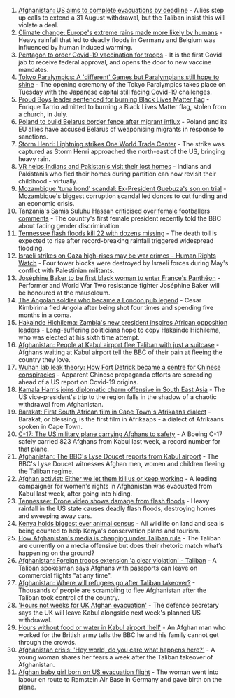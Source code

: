 1. [Afghanistan: US aims to complete evacuations by deadline](https://www.bbc.co.uk/news/world-asia-58310905) - Allies step up calls to extend a 31 August withdrawal, but the Taliban insist this will violate a deal.
2. [Climate change: Europe's extreme rains made more likely by humans](https://www.bbc.co.uk/news/science-environment-58309900) - Heavy rainfall that led to deadly floods in Germany and Belgium was influenced by human induced warming.
3. [Pentagon to order Covid-19 vaccination for troops](https://www.bbc.co.uk/news/world-us-canada-58309254) - It is the first Covid jab to receive federal approval, and opens the door to new vaccine mandates.
4. [Tokyo Paralympics: A 'different' Games but Paralympians still hope to shine](https://www.bbc.co.uk/sport/disability-sport/58306545) - The opening ceremony of the Tokyo Paralympics takes place on Tuesday with the Japanese capital still facing Covid-19 challenges.
5. [Proud Boys leader sentenced for burning Black Lives Matter flag](https://www.bbc.co.uk/news/world-us-canada-58312254) - Enrique Tarrio admitted to burning a Black Lives Matter flag, stolen from a church, in July.
6. [Poland to build Belarus border fence after migrant influx](https://www.bbc.co.uk/news/world-europe-58303921) - Poland and its EU allies have accused Belarus of weaponising migrants in response to sanctions.
7. [Storm Henri: Lightning strikes One World Trade Center](https://www.bbc.co.uk/news/world-us-canada-58304611) - The strike was captured as Storm Henri approached the north-east of the US, bringing heavy rain.
8. [VR helps Indians and Pakistanis visit their lost homes](https://www.bbc.co.uk/news/world-asia-india-58265851) - Indians and Pakistanis who fled their homes during partition can now revisit their childhood - virtually.
9. [Mozambique 'tuna bond' scandal: Ex-President Guebuza's son on trial](https://www.bbc.co.uk/news/world-africa-58304737) - Mozambique's biggest corruption scandal led donors to cut funding and an economic crisis.
10. [Tanzania's Samia Suluhu Hassan criticised over female footballers comments](https://www.bbc.co.uk/news/world-africa-58306708) - The country's first female president recently told the BBC about facing gender discrimination.
11. [Tennessee flash floods kill 22 with dozens missing](https://www.bbc.co.uk/news/world-us-canada-58300877) - The death toll is expected to rise after record-breaking rainfall triggered widespread flooding.
12. [Israeli strikes on Gaza high-rises may be war crimes - Human Rights Watch](https://www.bbc.co.uk/news/world-middle-east-58305586) - Four tower blocks were destroyed by Israeli forces during May's conflict with Palestinian militants.
13. [Joséphine Baker to be first black woman to enter France's Panthéon](https://www.bbc.co.uk/news/world-europe-58303919) - Performer and World War Two resistance fighter Joséphine Baker will be honoured at the mausoleum.
14. [The Angolan soldier who became a London pub legend](https://www.bbc.co.uk/news/uk-58266180) - Cesar Kimbirima fled Angola after being shot four times and spending five months in a coma.
15. [Hakainde Hichilema: Zambia's new president inspires African opposition leaders](https://www.bbc.co.uk/news/world-africa-58270973) - Long-suffering politicians hope to copy Hakainde Hichilema, who was elected at his sixth time attempt.
16. [Afghanistan: People at Kabul airport flee Taliban with just a suitcase](https://www.bbc.co.uk/news/world-asia-58300386) - Afghans waiting at Kabul airport tell the BBC of their pain at fleeing the country they love.
17. [Wuhan lab leak theory: How Fort Detrick became a centre for Chinese conspiracies](https://www.bbc.co.uk/news/world-us-canada-58273322) - Apparent Chinese propaganda efforts are spreading ahead of a US report on Covid-19 origins.
18. [Kamala Harris joins diplomatic charm offensive in South East Asia](https://www.bbc.co.uk/news/world-asia-58277226) - The US vice-president's trip to the region falls in the shadow of a chaotic withdrawal from Afghanistan.
19. [Barakat: First South African film in Cape Town's Afrikaans dialect](https://www.bbc.co.uk/news/world-africa-58189393) - Barakat, or blessing, is the first film in Afrikaaps - a dialect of Afrikaans spoken in Cape Town.
20. [C-17: The US military plane carrying Afghans to safety](https://www.bbc.co.uk/news/world-asia-58297899) - A Boeing C-17 safely carried 823 Afghans from Kabul last week, a record number for that plane.
21. [Afghanistan: The BBC's Lyse Doucet reports from Kabul airport](https://www.bbc.co.uk/news/world-asia-58300416) - The BBC's Lyse Doucet witnesses Afghan men, women and children fleeing the Taliban regime.
22. [Afghan activist: Either we let them kill us or keep working](https://www.bbc.co.uk/news/world-asia-58301303) - A leading campaigner for women's rights in Afghanistan was evacuated from Kabul last week, after going into hiding.
23. [Tennessee: Drone video shows damage from flash floods](https://www.bbc.co.uk/news/world-us-canada-58303063) - Heavy rainfall in the US state causes deadly flash floods, destroying homes and sweeping away cars.
24. [Kenya holds biggest ever animal census](https://www.bbc.co.uk/news/world-africa-58281212) - All wildlife on land and sea is being counted to help Kenya's conservation plans and tourism.
25. [How Afghanistan's media is changing under Taliban rule](https://www.bbc.co.uk/news/world-asia-58273011) - The Taliban are currently on a media offensive but does their rhetoric match what’s happening on the ground?
26. [Afghanistan: Foreign troops extension 'a clear violation' - Taliban](https://www.bbc.co.uk/news/world-asia-58307188) - A Taliban spokesman says Afghans with passports can leave on commercial flights "at any time".
27. [Afghanistan: Where will refugees go after Taliban takeover?](https://www.bbc.co.uk/news/world-asia-58283177) - Thousands of people are scrambling to flee Afghanistan after the Taliban took control of the country.
28. ['Hours not weeks for UK Afghan evacuation'](https://www.bbc.co.uk/news/uk-58302734) - The defence secretary says the UK will leave Kabul alongside next week's planned US withdrawal.
29. [Hours without food or water in Kabul airport 'hell'](https://www.bbc.co.uk/news/uk-58305040) - An Afghan man who worked for the British army tells the BBC he and his family cannot get through the crowds.
30. [Afghanistan crisis: 'Hey world, do you care what happens here?'](https://www.bbc.co.uk/news/world-asia-58297623) - A young woman shares her fears a week after the Taliban takeover of Afghanistan.
31. [Afghan baby girl born on US evacuation flight](https://www.bbc.co.uk/news/world-asia-58297893) - The woman went into labour en route to Ramstein Air Base in Germany and gave birth on the plane.
